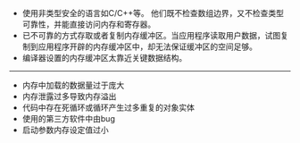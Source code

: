 - 使用非类型安全的语言如C/C++等。 他们既不检查数组边界，又不检查类型可靠性，并能直接访问内存和寄存器。
- 已不可靠的方式存取或者复制内存缓冲区。当应用程序读取用户数据，试图复制到应用程序开辟的内存缓冲区中，却无法保证缓冲区的空间足够。
- 编译器设置的内存缓冲区太靠近关键数据结构。

---

- 内存中加载的数据量过于庞大
- 内存泄露过多导致内存溢出
- 代码中存在死循环或循环产生过多重复的对象实体
- 使用的第三方软件中由bug
- 启动参数内存设定值过小
